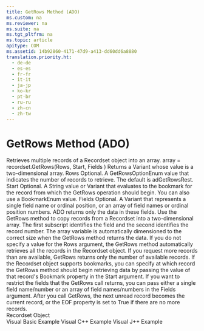 ```yaml
---
title: GetRows Method (ADO)
ms.custom: na
ms.reviewer: na
ms.suite: na
ms.tgt_pltfrm: na
ms.topic: article
apitype: COM
ms.assetid: 14b92860-4171-47d9-a413-dd60dd6a8880
translation.priority.ht: 
  - de-de
  - es-es
  - fr-fr
  - it-it
  - ja-jp
  - ko-kr
  - pt-br
  - ru-ru
  - zh-cn
  - zh-tw
---
```

# GetRows Method (ADO)
<?xml version="1.0" encoding="utf-8"?>
<developerReferenceWithSyntaxDocument xmlns="http://ddue.schemas.microsoft.com/authoring/2003/5" xmlns:xlink="http://www.w3.org/1999/xlink" xmlns:xsi="http://www.w3.org/2001/XMLSchema-instance" xsi:schemaLocation="http://ddue.schemas.microsoft.com/authoring/2003/5 http://dduestorage.blob.core.windows.net/ddueschema/developer.xsd">
  <introduction>
    <para>Retrieves multiple records of a <legacyLink xlink:href="ede1415f-c3df-4cc5-a05b-2576b2b84b60">Recordset</legacyLink> object into an array.</para>
  </introduction>
  <syntaxSection>
    <legacySyntax>
<parameterReference>array</parameterReference> = <parameterReference>recordset</parameterReference><legacyBold>.GetRows(</legacyBold><parameterReference>Rows</parameterReference><legacyBold>, </legacyBold><parameterReference>Start</parameterReference><legacyBold>, </legacyBold><parameterReference>Fields </parameterReference><legacyBold>)</legacyBold></legacySyntax>
  </syntaxSection>
  <returnValue>
    <content>
      <para>Returns a <languageKeyword>Variant</languageKeyword> whose value is a two-dimensional array.</para>
    </content>
  </returnValue>
  <parameters>
    <content>
      <definitionTable>
        <definedTerm> <legacyItalic>Rows</legacyItalic> </definedTerm>
        <definition>
          <para>Optional. A <legacyLink xlink:href="adc109b9-79f4-4946-a5eb-658e22e9a8a5">GetRowsOptionEnum</legacyLink> value that indicates the number of records to retrieve. The default is <legacyBold>adGetRowsRest</legacyBold>.</para>
        </definition>
        <definedTerm> <legacyItalic>Start</legacyItalic> </definedTerm>
        <definition>
          <para>Optional. A <languageKeyword>String</languageKeyword> value or <languageKeyword>Variant</languageKeyword> that evaluates to the bookmark for the record from which the <unmanagedCodeEntityReference>GetRows</unmanagedCodeEntityReference> operation should begin. You can also use a <legacyLink xlink:href="55d273c4-ccee-48ef-ba90-8893d04313c8">BookmarkEnum</legacyLink> value.</para>
        </definition>
        <definedTerm> <legacyItalic>Fields</legacyItalic> </definedTerm>
        <definition>
          <para>Optional. A <languageKeyword>Variant</languageKeyword> that represents a single field name or ordinal position, or an array of field names or ordinal position numbers. ADO returns only the data in these fields.</para>
        </definition>
      </definitionTable>
    </content>
  </parameters>
  <languageReferenceRemarks>
    <content>
      <para>Use the <unmanagedCodeEntityReference>GetRows</unmanagedCodeEntityReference> method to copy records from a <unmanagedCodeEntityReference>Recordset</unmanagedCodeEntityReference> into a two-dimensional array. The first subscript identifies the field and the second identifies the record number. The <legacyItalic>array</legacyItalic> variable is automatically dimensioned to the correct size when the <unmanagedCodeEntityReference>GetRows</unmanagedCodeEntityReference> method returns the data.</para>
      <para>If you do not specify a value for the <legacyItalic>Rows</legacyItalic> argument, the <unmanagedCodeEntityReference>GetRows</unmanagedCodeEntityReference> method automatically retrieves all the records in the <unmanagedCodeEntityReference>Recordset</unmanagedCodeEntityReference> object. If you request more records than are available, <unmanagedCodeEntityReference>GetRows</unmanagedCodeEntityReference> returns only the number of available records.</para>
      <para>If the <unmanagedCodeEntityReference>Recordset</unmanagedCodeEntityReference> object supports bookmarks, you can specify at which record the <unmanagedCodeEntityReference>GetRows</unmanagedCodeEntityReference> method should begin retrieving data by passing the value of that record's <legacyLink xlink:href="481dcc93-487b-490e-ac58-a1e9b2ebfd43">Bookmark</legacyLink> property in the <legacyItalic>Start</legacyItalic> argument.</para>
      <para>If you want to restrict the fields that the <unmanagedCodeEntityReference>GetRows</unmanagedCodeEntityReference> call returns, you can pass either a single field name/number or an array of field names/numbers in the <legacyItalic>Fields</legacyItalic> argument.</para>
      <para>After you call <unmanagedCodeEntityReference>GetRows</unmanagedCodeEntityReference>, the next unread record becomes the current record, or the <legacyLink xlink:href="36c31ab2-f3b6-4281-89b6-db7e04e38fd2">EOF</legacyLink> property is set to <languageKeyword>True</languageKeyword> if there are no more records.</para>
    </content>
  </languageReferenceRemarks>
  <section>
    <title>Applies To</title>
    <content>
      <para>
        <link xlink:href="ede1415f-c3df-4cc5-a05b-2576b2b84b60">Recordset Object</link>
      </para>
    </content>
  </section>
  <relatedTopics>
<link xlink:href="9f7c78bb-7bb8-4c4f-8e5a-4d3bfc8a208f">Visual Basic Example</link>
<link xlink:href="08e5c5bf-f7de-4bf9-97a9-f214c128ad8c">Visual C++ Example</link>
<link xlink:href="44dde820-9596-439c-97a8-037d40d873f0">Visual J++ Example</link>
</relatedTopics>
</developerReferenceWithSyntaxDocument>